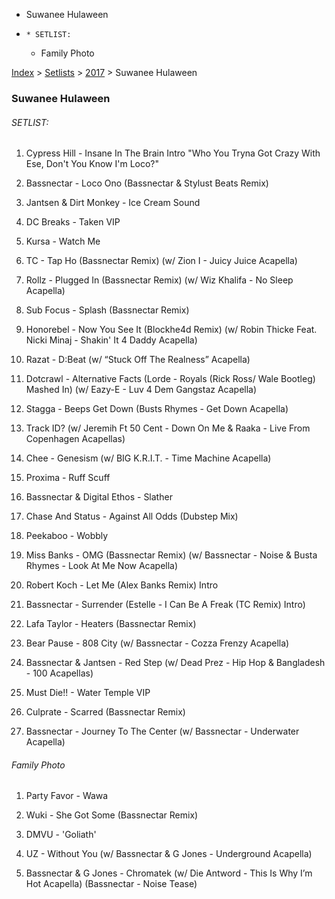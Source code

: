   * Suwanee Hulaween
  *     * SETLIST:
    * Family Photo

[Index](https://www.reddit.com/r/bassnectar/wiki/index) >
[Setlists](https://www.reddit.com/r/bassnectar/wiki/interactive/setlists) >
[2017](https://www.reddit.com/r/bassnectar/wiki/interactive/setlists/2017) >
Suwanee Hulaween

### Suwanee Hulaween

###### SETLIST:

  1. Cypress Hill - Insane In The Brain Intro "Who You Tryna Got Crazy With Ese, Don't You Know I'm Loco?"

  2. Bassnectar - Loco Ono (Bassnectar & Stylust Beats Remix)

  3. Jantsen & Dirt Monkey - Ice Cream Sound

  4. DC Breaks - Taken VIP

  5. Kursa - Watch Me

  6. TC - Tap Ho (Bassnectar Remix) (w/ Zion I - Juicy Juice Acapella)

  7. Rollz - Plugged In (Bassnectar Remix) (w/ Wiz Khalifa - No Sleep Acapella)

  8. Sub Focus - Splash (Bassnectar Remix)

  9. Honorebel - Now You See It (Blockhe4d Remix) (w/ Robin Thicke Feat. Nicki Minaj - Shakin' It 4 Daddy Acapella)

  10. Razat - D:Beat (w/ “Stuck Off The Realness” Acapella)

  11. Dotcrawl - Alternative Facts (Lorde - Royals (Rick Ross/ Wale Bootleg) Mashed In) (w/ Eazy-E - Luv 4 Dem Gangstaz Acapella)

  12. Stagga - Beeps Get Down (Busts Rhymes - Get Down Acapella)

  13. Track ID? (w/ Jeremih Ft 50 Cent - Down On Me & Raaka - Live From Copenhagen Acapellas)

  14. Chee - Genesism (w/ BIG K.R.I.T. - Time Machine Acapella)

  15. Proxima - Ruff Scuff

  16. Bassnectar & Digital Ethos - Slather

  17. Chase And Status - Against All Odds (Dubstep Mix)

  18. Peekaboo - Wobbly

  19. Miss Banks - OMG (Bassnectar Remix) (w/ Bassnectar - Noise & Busta Rhymes - Look At Me Now Acapella)

  20. Robert Koch - Let Me (Alex Banks Remix) Intro

  21. Bassnectar - Surrender (Estelle - I Can Be A Freak (TC Remix) Intro)

  22. Lafa Taylor - Heaters (Bassnectar Remix)

  23. Bear Pause - 808 City (w/ Bassnectar - Cozza Frenzy Acapella)

  24. Bassnectar & Jantsen - Red Step (w/ Dead Prez - Hip Hop & Bangladesh - 100 Acapellas)

  25. Must Die!! - Water Temple VIP

  26. Culprate - Scarred (Bassnectar Remix)

  27. Bassnectar - Journey To The Center (w/ Bassnectar - Underwater Acapella)

###### Family Photo

  1. Party Favor - Wawa

  2. Wuki - She Got Some (Bassnectar Remix)

  3. DMVU - 'Goliath'

  4. UZ - Without You (w/ Bassnectar & G Jones - Underground Acapella)

  5. Bassnectar & G Jones - Chromatek (w/ Die Antword - This Is Why I’m Hot Acapella) (Bassnectar - Noise Tease)

